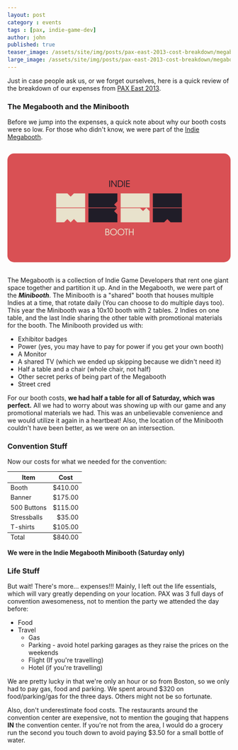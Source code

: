 ```yaml
---
layout: post
category : events
tags : [pax, indie-game-dev]
author: john
published: true
teaser_image: /assets/site/img/posts/pax-east-2013-cost-breakdown/megabooth-logo.png
large_image: /assets/site/img/posts/pax-east-2013-cost-breakdown/megabooth-logo.png
---
```



Just in case people ask us, or we forget ourselves, here is a quick review of the breakdown of our expenses from [PAX East 2013](http://paxsite.com/).

### The Megabooth and the Minibooth

Before we jump into the expenses, a quick note about why our booth costs were so low. For those who didn't know, we were part of the [Indie Megabooth](http://indiemegabooth.com/).

<img src="/assets/site/img/posts/pax-east-2013-cost-breakdown/megabooth-logo.png" style="border-radius: 15px; margin: 15px 0px;" />

The Megabooth is a collection of Indie Game Developers that rent one giant space together and partition it up.  And in the Megabooth, we were part of the ***Minibooth***.  The Minibooth is a "shared" booth that houses multiple Indies at a time, that rotate daily (You can choose to do multiple days too).  This year the Minibooth was a 10x10 booth with 2 tables.  2 Indies on one table, and the last Indie sharing the other table with promotional materials for the booth.  The Minibooth provided us with:

 * Exhibitor badges
 * Power (yes, you may have to pay for power if you get your own booth)
 * A Monitor
 * A shared TV (which we ended up skipping because we didn't need it)
 * Half a table and a chair (whole chair, not half)
 * Other secret perks of being part of the Megabooth
 * Street cred

For our booth costs, **we had half a table for all of Saturday, which was perfect.**  All we had to worry about was showing up with our game and any promotional materials we had.  This was an unbelievable convenience and we would utilize it again in a heartbeat!  Also, the location of the Minibooth couldn't have been better, as we were on an intersection.

### Convention Stuff

Now our costs for what we needed for the convention:

<style type="text/css">
#expenses td.muny {
  text-align: right;
}
</style>

<table id="expenses">
<thead>
<tr><th>Item</th><th>Cost</th></tr>
</thead>
<tbody>
<tr><td>Booth</td><td class="muny">$410.00</td></tr>
<tr><td>Banner</td><td class="muny">$175.00</td></tr>
<tr><td>500 Buttons</td><td class="muny">$115.00</td></tr>
<tr><td>Stressballs</td><td class="muny">$35.00</td></tr>
<tr><td>T-shirts</td><td class="muny">$105.00</td></tr>
</tbody>
<tfoot>
<tr><td>Total</td><td>$840.00</td></tr>
</tfoot>
</table>

**We were in the Indie Megabooth Minibooth (Saturday only)**

### Life Stuff

But wait! There's more... expenses!!! Mainly, I left out the life essentials, which will vary greatly depending on your location.  PAX was 3 full days of convention awesomeness, not to mention the party we attended the day before:

- Food
- Travel
  - Gas
  - Parking - avoid hotel parking garages as they raise the prices on the weekends
  - Flight (If you're travelling)
  - Hotel (if you're travelling)

We are pretty lucky in that we're only an hour or so from Boston, so we only had to pay gas, food and parking.  We spent around $320 on food/parking/gas for the three days. Others might not be so fortunate.

Also, don't underestimate food costs.  The restaurants around the convention center are exepensive, not to mention the gouging that happens **IN** the convention center.  If you're not from the area, I would do a grocery run the second you touch down to avoid paying $3.50 for a small bottle of water.
